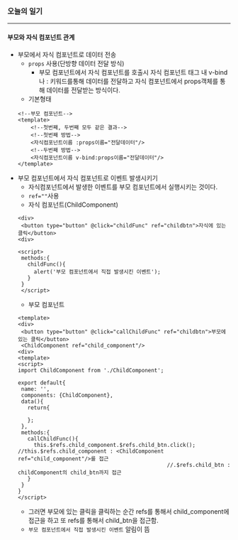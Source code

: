 ### 오늘의 일기
---
#### 부모와 자식 컴포넌트 관계
+ 부모에서 자식 컴포넌트로 데이터 전송
  + `props` 사용(단방향 데이터 전달 방식)
    + 부모 컴포넌트에서 자식 컴포넌트를 호출시 자식 컴포넌트 태그 내 v-bind나 : 키워드를통해 데이터를 전달하고 자식 컴포넌트에서 props객체를 통해 데이터를 전달받는 방식이다.
  + 기본형태
  ```node
  <!--부모 컴포넌트-->
  <template>
      <!--첫번째, 두번째 모두 같은 결과-->
      <!--첫번째 방법-->
      <자식컴포넌트이름 :props이름="전달데이터"/>
      <!--두번째 방법-->
      <자식컴포넌트이름 v-bind:props이름="전달데이터"/>
  </template>
  ```
 + 부모 컴포넌트에서 자식 컴포넌트로 이벤트 발생시키기
   + 자식컴포넌트에서 발생한 이벤트를 부모 컴포넌트에서 실행시키는 것이다.
   + `ref=""`사용
   + 자식 컴포넌트(ChildComponent)
   ```node
   <div>
    <button type="button" @click="childFunc" ref="childbtn">자식에 있는 클릭</button>
   <div>
   
   <script>
    methods:{
      childFunc(){
        alert('부모 컴포넌트에서 직접 발생시킨 이벤트');
      }
    }
    </script>
   ```
   + 부모 컴포넌트
   ```node
   <template>
   <div>
    <button type="button" @click="callChildFunc" ref="childbtn">부모에 있는 클릭</button>
    <ChildComponent ref="child_component"/>
   <div>
   <template>
   <script>
   import ChildComponent from './ChildComponent';
   
   export default{
    name: '',
    components: {ChildComponent},
    data(){
      return{
      
      };
    },
    methods:{
      callChildFunc(){
        this.$refs.child_component.$refs.child_btn.click(); //this.$refs.child_component : <ChildComponent ref="child_component"/>를 접근
                                                  //.$refs.child_btn : childComponent의 child_btn까지 접근
      }
    }
   }
   </script>
   ```
   + 그러면 부모에 있는 클릭을 클릭하는 순간 refs를 통해서 child_component에 접근을 하고 또 refs를 통해서 child_btn을 접근함.
   + `부모 컴포넌트에서 직접 발생시킨 이벤트` 알림이 뜸
   
   
